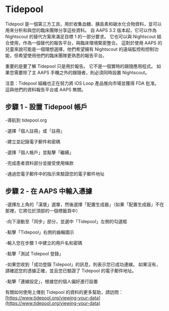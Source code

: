 # Tidepool

Tidepool 是一個第三方工具，用於收集血糖、胰島素和碳水化合物資料，並可以用來分析和與您的臨床團隊分享這些資料。 自 AAPS 3.2 版本起，它可以作為 Nightscout 的替代方案來滿足目標 1 的一部分要求。 它也可以與 Nightscout 結合使用，作為一個替代的報告平台，與臨床環境緊密整合。 這對於使用 AAPS 的兒童來說可能是一個理想選擇，他們希望擁有 Nightscout 的遠端監控和控制功能，但希望使用他們的臨床團隊更熟悉的報告平台。

重要的是要了解 Tidepool 只是用於報告。 它不是一個實時的跟隨應用程式。 如果您需要除了主 AAPS 手機之外的跟隨者，則必須同時設置 Nightscout。

注意：Tidepool 組織也正在努力將 iOS Loop 產品推向市場並獲得 FDA 批准。 這與他們的資料報告平台或 AAPS 無關。

## 步驟 1 - 設置 Tidepool 帳戶

-導航到 tidepool.org

-選擇「個人註冊」或「註冊」

-建立並記錄電子郵件和密碼

-選擇「個人帳戶」並點擊「繼續」

-完成患者資料部分並接受使用條款

-通過您電子郵件中的指示來驗證您的電子郵件地址

## 步驟 2 - 在 AAPS 中輸入憑據

-選擇左上角的「漢堡」選單，然後選擇「配置生成器」（如果「配置生成器」不在那裡，它將位於頂部的一個標籤頁中）

-向下滾動至「同步」部分，並選中「Tidepool」左側的勾選框

-點擊「Tidepool」右側的齒輪圖示

-輸入您在步驟 1 中建立的用戶名和密碼

-點擊「測試 Tidepool 登錄」

-如果您收到「成功登錄 Tidepool」的訊息，則表示您已成功連線。 如果沒有，請確認您的憑據正確，並且您已驗證了 Tidepool 的電子郵件地址。

-點擊「連線設定」，根據您的個人偏好進行設置

有關如何使用上傳到 Tidepool 的資料的更多幫助，請訪問：[https://www.tidepool.org/viewing-your-data](https://www.tidepool.org/viewing-your-data)
